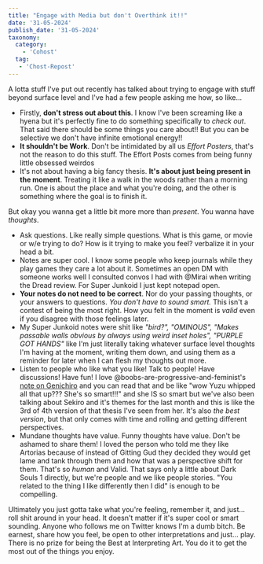 ```yaml
---
title: "Engage with Media but don't Overthink it!!"
date: '31-05-2024'
publish_date: '31-05-2024'
taxonomy:
  category:
    - 'Cohost'
  tag:
   - 'Chost-Repost'
---
```


A lotta stuff I've put out recently has talked about trying to engage with stuff beyond surface level and I've had a few people asking me how, so like...

* Firstly, **don't stress out about this**. I know I've been screaming like a hyena but it's perfectly fine to do something specifically to *check out*. That said there should be some things you care about!! But you can be selective we don't have infinite emotional energy!!
* **It shouldn't be Work**. Don't be intimidated by all us *Effort Posters*, that's not the reason to do this stuff. The Effort Posts comes from being funny little obsessed weirdos
* It's not about having a big fancy thesis. **It's about just being present in the moment**. Treating it like a walk in the woods rather than a morning run. One is about the place and what you're doing, and the other is something where the goal is to finish it.

But okay you wanna get a little bit more more than *present*. You wanna have *thoughts*.

* Ask questions. Like really simple questions. What is this game, or movie or w/e trying to do? How is it trying to make you feel? verbalize it in your head a bit.
* Notes are super cool. I know some people who keep journals while they play games they care a lot about it. Sometimes an open DM with someone works well I consulted convos I had with @Mirai when writing the Dread review. For Super Junkoid I just kept notepad open.
* **Your notes do not need to be correct**. Nor do your passing thoughts, or your answers to questions. *You don't have to sound smart.* This isn't a contest of being the most right. How you felt in the moment is *valid* even if you disagree with those feelings later.
* My Super Junkoid notes were shit like *"bird?", "OMINOUS", "Makes passable walls obvious by always using weird inset holes", "PURPLE GOT HANDS"* like I'm just literally taking whatever surface level thoughts I'm having at the moment, writing them down, and using them as a reminder for later when I can flesh my thoughts out more.
* Listen to people who like what you like! Talk to people! Have discussions! Have fun! I love @boobs-are-progressive-and-feminist's [note on Genichiro](boobs-are-progressive-and-feminist/post/6178676-okay-i-know-purists) and you can read that and be like "wow Yuzu whipped all that up??? She's so smart!!!" and she IS so smart but we've also been talking about Sekiro and it's themes for the last month and this is like the 3rd of 4th version of that thesis I've seen from her. It's also *the best version*, but that only comes with time and rolling and getting different perspectives.
* Mundane thoughts have value. Funny thoughts have value. Don't be ashamed to share them! I loved the person who told me they like Artorias because of instead of Gitting Gud they decided they would get lame and tank through them and how that was a perspective shift for them. That's so *human* and Valid. That says only a little about Dark Souls 1 directly, but we're people and we like people stories. "You related to the thing I like differently then I did" is enough to be compelling.

Ultimately you just gotta take what you're feeling, remember it, and just... roll shit around in your head. It doesn't matter if it's super cool or smart sounding. Anyone who follows me on Twitter knows I'm a dumb bitch. Be earnest, share how you feel, be open to other interpretations and just... play. There is no prize for being the Best at Interpreting Art. You do it to get the most out of the things you enjoy.